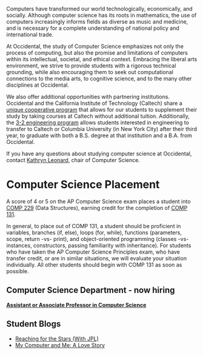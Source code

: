 Computers have transformed our world technologically, economically, and socially. Although computer science has its roots in mathematics, the use of computers increasingly informs fields as diverse as music and medicine, and is necessary for a complete understanding of national policy and international trade.

At Occidental, the study of Computer Science emphasizes not only the process of computing, but also the promise and limitations of computers within its intellectual, societal, and ethical context. Embracing the liberal arts environment, we strive to provide students with a rigorous technical grounding, while also encouraging them to seek out computational connections to the media arts, to cognitive science, and to the many other disciplines at Occidental.

We also offer additional opportunities with partnering institutions. Occidental and the California Institute of Technology (Caltech) share a [unique cooperative program](https://www.oxy.edu/academics/programs-majors/exchange-cooperative-programs) that allows for our students to supplement their study by taking courses at Caltech without additional tuition. Additionally, the [3-2 engineering program](https://www.oxy.edu/physics/3-2-engineering-program) allows students interested in engineering to transfer to Caltech or Columbia University (in New York City) after their third year, to graduate with both a B.S. degree at that institution and a B.A. from Occidental.

If you have any questions about studying computer science at Occidental, contact [Kathryn Leonard](mailto:leonardk@oxy.edu), chair of Computer Science.

# Computer Science Placement

A score of 4 or 5 on the AP Computer Science exam places a student into [COMP 229](http://oxy.smartcatalogiq.com/en/2017-2018/Catalog/Courses/COMP-Computer-Science/200/COMP-229) (Data Structures), earning credit for the completion of [COMP 131](http://oxy.smartcatalogiq.com/en/2017-2018/Catalog/Courses/COMP-Computer-Science/100/COMP-131).

In general, to place out of COMP 131, a student should be proficient in variables, branches (if, else), loops (for, while), functions (parameters, scope, return -vs- print), and object-oriented programming (classes -vs- instances, constructors, passing familiarity with inheritance). For students who have taken the AP Computer Science Principles exam, who have transfer credit, or are in similar situations, we will evaluate your situation individually. All other students should begin with COMP 131 as soon as possible.

## Computer Science Department - now hiring

**[Assistant or Associate Professor in Computer Science](https://www.oxy.edu/sites/default/files/assets/Computer%20Scientist%20July%202018.pdf)**

## Student Blogs

* [Reaching for the Stars (With JPL)](https://www.oxy.edu/campus-conversations/student-voices/reaching-stars-jpl)
* [My Computer and Me: A Love Story](https://www.oxy.edu/campus-conversations/student-voices/my-computer-me-love-story)